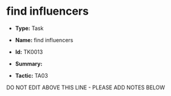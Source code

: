 # find influencers

* **Type:** Task

* **Name:** find influencers

* **Id:** TK0013

* **Summary:** 

* **Tactic:** TA03

DO NOT EDIT ABOVE THIS LINE - PLEASE ADD NOTES BELOW